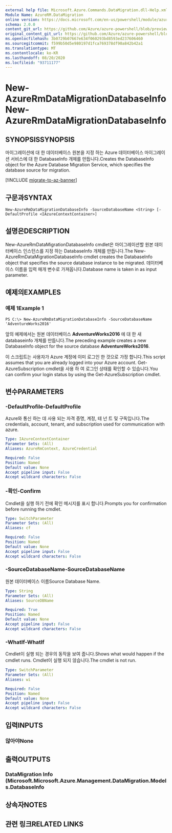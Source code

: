 ```yaml
---
external help file: Microsoft.Azure.Commands.DataMigration.dll-Help.xml
Module Name: AzureRM.DataMigration
online version: https://docs.microsoft.com/en-us/powershell/module/azurerm.datamigration/new-azurermdatamigrationdatabaseinfo
schema: 2.0.0
content_git_url: https://github.com/Azure/azure-powershell/blob/preview/src/ResourceManager/DataMigration/Commands.DataMigration/help/New-AzureRmDataMigrationDatabaseInfo.md
original_content_git_url: https://github.com/Azure/azure-powershell/blob/preview/src/ResourceManager/DataMigration/Commands.DataMigration/help/New-AzureRmDataMigrationDatabaseInfo.md
ms.openlocfilehash: 3b0729b07667e634f060293bd8593ed237606460
ms.sourcegitcommit: f599b50d5e980197d1fca769378df90a842b42a1
ms.translationtype: MT
ms.contentlocale: ko-KR
ms.lasthandoff: 08/20/2020
ms.locfileid: "93711177"
---
```

# <span data-ttu-id="27db3-101">New-AzureRmDataMigrationDatabaseInfo</span><span class="sxs-lookup"><span data-stu-id="27db3-101">New-AzureRmDataMigrationDatabaseInfo</span></span>

## <span data-ttu-id="27db3-102">SYNOPSIS</span><span class="sxs-lookup"><span data-stu-id="27db3-102">SYNOPSIS</span></span>
<span data-ttu-id="27db3-103">마이그레이션에 대 한 데이터베이스 원본을 지정 하는 Azure 데이터베이스 마이그레이션 서비스에 대 한 DatabaseInfo 개체를 만듭니다.</span><span class="sxs-lookup"><span data-stu-id="27db3-103">Creates the DatabaseInfo object for the Azure Database Migration Service, which specifies the database source for migration.</span></span>

[!INCLUDE [migrate-to-az-banner](../../includes/migrate-to-az-banner.md)]

## <span data-ttu-id="27db3-104">구문과</span><span class="sxs-lookup"><span data-stu-id="27db3-104">SYNTAX</span></span>

```
New-AzureRmDataMigrationDatabaseInfo -SourceDatabaseName <String> [-DefaultProfile <IAzureContextContainer>]
```

## <span data-ttu-id="27db3-105">설명은</span><span class="sxs-lookup"><span data-stu-id="27db3-105">DESCRIPTION</span></span>
<span data-ttu-id="27db3-106">New-AzureRmDataMigrationDatabaseInfo cmdlet은 마이그레이션할 원본 데이터베이스 인스턴스를 지정 하는 DatabaseInfo 개체를 만듭니다.</span><span class="sxs-lookup"><span data-stu-id="27db3-106">The New-AzureRmDataMigrationDatabaseInfo cmdlet creates the DatabaseInfo object that specifies the source database instance to be migrated.</span></span> <span data-ttu-id="27db3-107">데이터베이스 이름을 입력 매개 변수로 가져옵니다.</span><span class="sxs-lookup"><span data-stu-id="27db3-107">Database name is taken in as input parameter.</span></span>

## <span data-ttu-id="27db3-108">예제의</span><span class="sxs-lookup"><span data-stu-id="27db3-108">EXAMPLES</span></span>

### <span data-ttu-id="27db3-109">예제 1</span><span class="sxs-lookup"><span data-stu-id="27db3-109">Example 1</span></span>
```
PS C:\> New-AzureRmDataMigrationDatabaseInfo -SourceDatabaseName 'AdventureWorks2016'
```

<span data-ttu-id="27db3-110">앞의 예제에서는 원본 데이터베이스 **AdventureWorks2016** 에 대 한 새 databaseinfo 개체를 만듭니다.</span><span class="sxs-lookup"><span data-stu-id="27db3-110">The preceding example creates a new DatabaseInfo object for the source database **AdventureWorks2016**.</span></span>

<span data-ttu-id="27db3-111">이 스크립트는 사용자가 Azure 계정에 이미 로그인 한 것으로 가정 합니다.</span><span class="sxs-lookup"><span data-stu-id="27db3-111">This script assumes that you are already logged into your Azure account.</span></span> <span data-ttu-id="27db3-112">Get-AzureSubscription cmdlet을 사용 하 여 로그인 상태를 확인할 수 있습니다.</span><span class="sxs-lookup"><span data-stu-id="27db3-112">You can confirm your login status by using the Get-AzureSubscription cmdlet.</span></span>

## <span data-ttu-id="27db3-113">변수</span><span class="sxs-lookup"><span data-stu-id="27db3-113">PARAMETERS</span></span>

### <span data-ttu-id="27db3-114">-DefaultProfile</span><span class="sxs-lookup"><span data-stu-id="27db3-114">-DefaultProfile</span></span>
<span data-ttu-id="27db3-115">Azure와 통신 하는 데 사용 되는 자격 증명, 계정, 테 넌 트 및 구독입니다.</span><span class="sxs-lookup"><span data-stu-id="27db3-115">The credentials, account, tenant, and subscription used for communication with azure.</span></span>

```yaml
Type: IAzureContextContainer
Parameter Sets: (All)
Aliases: AzureRmContext, AzureCredential

Required: False
Position: Named
Default value: None
Accept pipeline input: False
Accept wildcard characters: False
```
### <span data-ttu-id="27db3-116">-확인</span><span class="sxs-lookup"><span data-stu-id="27db3-116">-Confirm</span></span>
<span data-ttu-id="27db3-117">Cmdlet을 실행 하기 전에 확인 메시지를 표시 합니다.</span><span class="sxs-lookup"><span data-stu-id="27db3-117">Prompts you for confirmation before running the cmdlet.</span></span>

```yaml
Type: SwitchParameter
Parameter Sets: (All)
Aliases: cf

Required: False
Position: Named
Default value: None
Accept pipeline input: False
Accept wildcard characters: False
```

### <span data-ttu-id="27db3-118">-SourceDatabaseName</span><span class="sxs-lookup"><span data-stu-id="27db3-118">-SourceDatabaseName</span></span>
<span data-ttu-id="27db3-119">원본 데이터베이스 이름</span><span class="sxs-lookup"><span data-stu-id="27db3-119">Source Database Name.</span></span>

```yaml
Type: String
Parameter Sets: (All)
Aliases: SourceDBName

Required: True
Position: Named
Default value: None
Accept pipeline input: False
Accept wildcard characters: False
```

### <span data-ttu-id="27db3-120">-WhatIf</span><span class="sxs-lookup"><span data-stu-id="27db3-120">-WhatIf</span></span>
<span data-ttu-id="27db3-121">Cmdlet이 실행 되는 경우의 동작을 보여 줍니다.</span><span class="sxs-lookup"><span data-stu-id="27db3-121">Shows what would happen if the cmdlet runs.</span></span>
<span data-ttu-id="27db3-122">Cmdlet이 실행 되지 않습니다.</span><span class="sxs-lookup"><span data-stu-id="27db3-122">The cmdlet is not run.</span></span>

```yaml
Type: SwitchParameter
Parameter Sets: (All)
Aliases: wi

Required: False
Position: Named
Default value: None
Accept pipeline input: False
Accept wildcard characters: False
```

## <span data-ttu-id="27db3-123">입력</span><span class="sxs-lookup"><span data-stu-id="27db3-123">INPUTS</span></span>

### <span data-ttu-id="27db3-124">않아야</span><span class="sxs-lookup"><span data-stu-id="27db3-124">None</span></span>


## <span data-ttu-id="27db3-125">출력</span><span class="sxs-lookup"><span data-stu-id="27db3-125">OUTPUTS</span></span>

### <span data-ttu-id="27db3-126">DataMigration Info (Microsoft.</span><span class="sxs-lookup"><span data-stu-id="27db3-126">Microsoft.Azure.Management.DataMigration.Models.DatabaseInfo</span></span>


## <span data-ttu-id="27db3-127">상속자</span><span class="sxs-lookup"><span data-stu-id="27db3-127">NOTES</span></span>

## <span data-ttu-id="27db3-128">관련 링크</span><span class="sxs-lookup"><span data-stu-id="27db3-128">RELATED LINKS</span></span>


